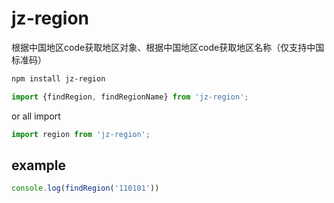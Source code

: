 # jz-region
根据中国地区code获取地区对象、根据中国地区code获取地区名称（仅支持中国标准码）

```sh
npm install jz-region
```

```js
import {findRegion, findRegionName} from 'jz-region';
```
or all import

```js
import region from 'jz-region';
```

## example

```js
console.log(findRegion('110101'))
```

